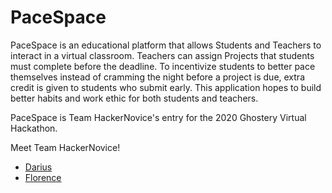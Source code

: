 # PaceSpace
PaceSpace is an educational platform that allows Students and Teachers to interact in a virtual classroom. Teachers can assign Projects that students must complete before the deadline. To incentivize students to better pace themselves instead of cramming the night before a project is due, extra credit is given to students who submit early. This application hopes to build better habits and work ethic for both students and teachers.

PaceSpace is Team HackerNovice's entry for the 2020 Ghostery Virtual Hackathon.

Meet Team HackerNovice!
* [Darius](https://github.com/LegenDarius116)
* [Florence](https://github.com/fatsoflo)
